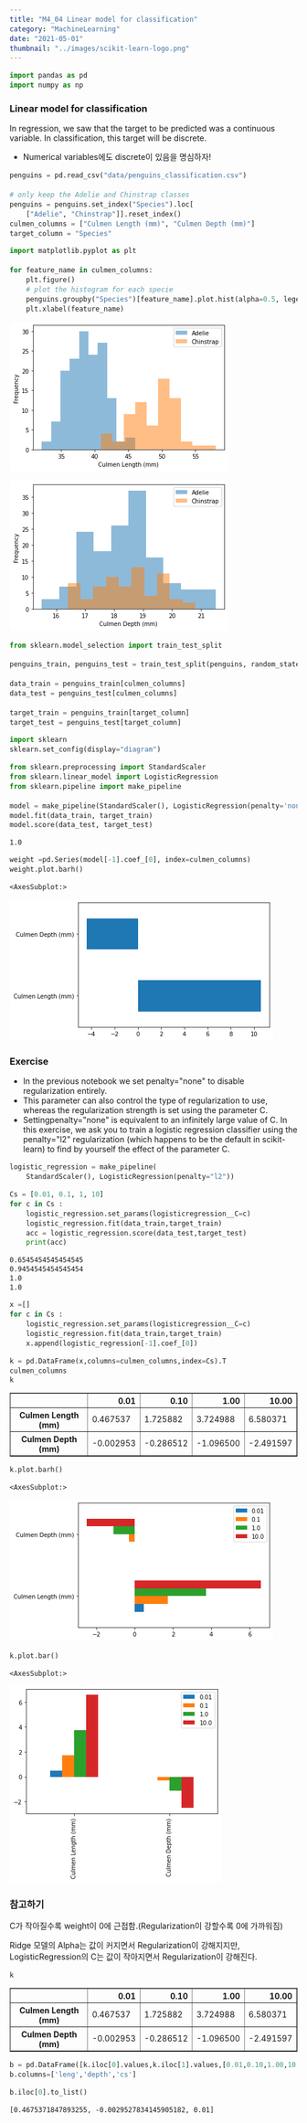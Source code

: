 ```yaml
---
title: "M4_04 Linear model for classification"
category: "MachineLearning"
date: "2021-05-01"
thumbnail: "../images/scikit-learn-logo.png"
---
```


```python
import pandas as pd
import numpy as np
```

### Linear model for classification

In regression, we saw that the target to be predicted was a continuous variable. In classification, this target will be discrete.

- Numerical variables에도 discrete이 있음을 명심하자!

```python
penguins = pd.read_csv("data/penguins_classification.csv")

# only keep the Adelie and Chinstrap classes
penguins = penguins.set_index("Species").loc[
    ["Adelie", "Chinstrap"]].reset_index()
culmen_columns = ["Culmen Length (mm)", "Culmen Depth (mm)"]
target_column = "Species"
```

```python
import matplotlib.pyplot as plt

for feature_name in culmen_columns:
    plt.figure()
    # plot the histogram for each specie
    penguins.groupby("Species")[feature_name].plot.hist(alpha=0.5, legend=True)
    plt.xlabel(feature_name)
```

![png](output_3_0.png)

![png](output_3_1.png)

```python
from sklearn.model_selection import train_test_split

penguins_train, penguins_test = train_test_split(penguins, random_state=0)

data_train = penguins_train[culmen_columns]
data_test = penguins_test[culmen_columns]

target_train = penguins_train[target_column]
target_test = penguins_test[target_column]
```

```python
import sklearn
sklearn.set_config(display="diagram")
```

```python
from sklearn.preprocessing import StandardScaler
from sklearn.linear_model import LogisticRegression
from sklearn.pipeline import make_pipeline

model = make_pipeline(StandardScaler(), LogisticRegression(penalty='none'))
model.fit(data_train, target_train)
model.score(data_test, target_test)

```

    1.0

```python
weight =pd.Series(model[-1].coef_[0], index=culmen_columns)
weight.plot.barh()

```

    <AxesSubplot:>

![png](output_7_1.png)

### Exercise

- In the previous notebook we set penalty="none" to disable regularization entirely.
- This parameter can also control the type of regularization to use, whereas the regularization strength is set using the parameter C.
- Settingpenalty="none" is equivalent to an infinitely large value of C. In this exercise, we ask you to train a logistic regression classifier using the penalty="l2" regularization (which happens to be the default in scikit-learn) to find by yourself the effect of the parameter C.

```python
logistic_regression = make_pipeline(
    StandardScaler(), LogisticRegression(penalty="l2"))
```

```python
Cs = [0.01, 0.1, 1, 10]
for c in Cs :
    logistic_regression.set_params(logisticregression__C=c)
    logistic_regression.fit(data_train,target_train)
    acc = logistic_regression.score(data_test,target_test)
    print(acc)

```

    0.6545454545454545
    0.9454545454545454
    1.0
    1.0

```python
x =[]
for c in Cs :
    logistic_regression.set_params(logisticregression__C=c)
    logistic_regression.fit(data_train,target_train)
    x.append(logistic_regression[-1].coef_[0])
```

```python
k = pd.DataFrame(x,columns=culmen_columns,index=Cs).T
culmen_columns
k
```

<div>
<style scoped>
    .dataframe tbody tr th:only-of-type {
        vertical-align: middle;
    }

    .dataframe tbody tr th {
        vertical-align: top;
    }

    .dataframe thead th {
        text-align: right;
    }

</style>
<table border="1" class="dataframe">
  <thead>
    <tr style="text-align: right;">
      <th></th>
      <th>0.01</th>
      <th>0.10</th>
      <th>1.00</th>
      <th>10.00</th>
    </tr>
  </thead>
  <tbody>
    <tr>
      <th>Culmen Length (mm)</th>
      <td>0.467537</td>
      <td>1.725882</td>
      <td>3.724988</td>
      <td>6.580371</td>
    </tr>
    <tr>
      <th>Culmen Depth (mm)</th>
      <td>-0.002953</td>
      <td>-0.286512</td>
      <td>-1.096500</td>
      <td>-2.491597</td>
    </tr>
  </tbody>
</table>
</div>

```python
k.plot.barh()
```

    <AxesSubplot:>

![png](output_13_1.png)

```python
k.plot.bar()
```

    <AxesSubplot:>

![png](output_14_1.png)

### 참고하기

C가 작아질수록 weight이 0에 근접함.(Regularization이 강할수록 0에 가까워짐)

Ridge 모델의 Alpha는 값이 커지면서 Regularization이 강해지지만, LogisticRegression의 C는 값이 작아지면서 Regularization이 강해진다.

```python
k
```

<div>
<style scoped>
    .dataframe tbody tr th:only-of-type {
        vertical-align: middle;
    }

    .dataframe tbody tr th {
        vertical-align: top;
    }

    .dataframe thead th {
        text-align: right;
    }

</style>
<table border="1" class="dataframe">
  <thead>
    <tr style="text-align: right;">
      <th></th>
      <th>0.01</th>
      <th>0.10</th>
      <th>1.00</th>
      <th>10.00</th>
    </tr>
  </thead>
  <tbody>
    <tr>
      <th>Culmen Length (mm)</th>
      <td>0.467537</td>
      <td>1.725882</td>
      <td>3.724988</td>
      <td>6.580371</td>
    </tr>
    <tr>
      <th>Culmen Depth (mm)</th>
      <td>-0.002953</td>
      <td>-0.286512</td>
      <td>-1.096500</td>
      <td>-2.491597</td>
    </tr>
  </tbody>
</table>
</div>

```python
b = pd.DataFrame([k.iloc[0].values,k.iloc[1].values,[0.01,0.10,1.00,10.00]]).T
b.columns=['leng','depth','cs']
```

```python
b.iloc[0].to_list()
```

    [0.4675371847893255, -0.0029527834145905182, 0.01]

```python

```
